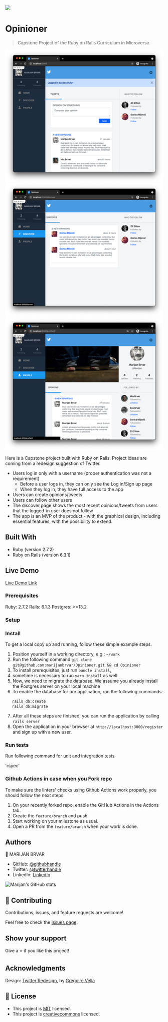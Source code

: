 ![](https://img.shields.io/badge/Microverse-blueviolet)

# Opinioner

> Capstone Project of the Ruby on Rails Curriculum in Microverse.

![screenshot 1](./app_screenshot_1.png)
![screenshot 2](./app_screenshot_2.png)
![screenshot 3](./app_screenshot_3.png)

Here is a Capstone project built with Ruby on Rails. Project ideas are coming from a redesign suggestion of Twitter. 

 - Users log in only with a username (proper authentication was not a requirement)
   - Before a user logs in, they can only see the Log in/Sign up page
   - When they log in, they have full access to the app
 - Users can create opinions/tweets
 - Users can follow other users
 - The discover page shows the most recent opinions/tweets from users that the logged-in user does not follow
 - The app is an MVP of the product - with the graphical design, including essential features, with the possibility to extend.



## Built With

- Ruby (version 2.7.2)
- Ruby on Rails (version 6.3.1)

## Live Demo

[Live Demo Link](https://whispering-fjord-40375.herokuapp.com/)

### Prerequisites

Ruby: 2.7.2
Rails: 6.1.3
Postgres: >=13.2

### Setup

### Install
To get a local copy up and running, follow these simple example steps.
1. Position yourself in a working directory, e.g.: `~/work`
2. Run the following command  `git clone git@github.com:marijanbrvar/Opinioner.git && cd Opinioner`
3. To install prerequisites, just run `bundle install`,
4. sometime is necessary to run `yarn install` as well
5. Now, we need to migrate the database. We assume you already install the Postgres server on your local machine
6. To enable the database for our application, run the following commands:
```
   rails db:create
   rails db:migrate
```
7. After all these steps are finished, you can run the application by calling `rails server`
8. Open the application in your browser at `http://localhost:3000/register` and sign up with a new user.

### Run tests

Run following command for unit and integration tests

'rspec'

### Github Actions in case when you Fork repo

To make sure the linters' checks using Github Actions work properly, you should follow the next steps:

1. On your recently forked repo, enable the GitHub Actions in the Actions tab.
2. Create the `feature/branch` and push.
3. Start working on your milestone as usual.
4. Open a PR from the `feature/branch` when your work is done.

## Authors

👤 MARIJAN BRVAR

- GitHub: [@githubhandle](https://github.com/marijanbrvar)
- Twitter: [@twitterhandle](https://twitter.com/marijanbrvar)
- LinkedIn: [LinkedIn](https://linkedin.com/in/marijanbrvar)

![Marijan's GitHub stats](https://github-readme-stats.vercel.app/api?username=marijanbrvar&count_private=true&theme=dark&show_icons=true)

## 🤝 Contributing

Contributions, issues, and feature requests are welcome!

Feel free to check the [issues page](https://github.com/marijanbrvar/Opinioner/issues).

## Show your support

Give a ⭐️ if you like this project!

## Acknowledgments

 Design: [Twitter Redesign](https://www.behance.net/gallery/14286087/Twitter-Redesign-of-UI-details), by [Gregoire Vella](https://www.behance.net/gregoirevella)

## 📝 License

- This project is [MIT](https://github.com/marijanbrvar/Opinioner/blob/main/LICENSE) licensed.
- This project is [creativecommons](https://creativecommons.org/licenses/by-nc/4.0/) licensed.
